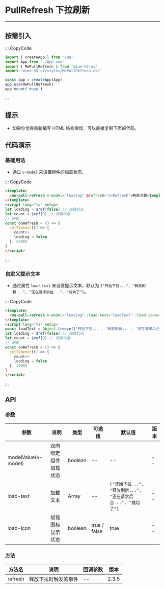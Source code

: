 # PullRefresh 下拉刷新

---

## 按需引入

::: CopyCode

```js
import { createApp } from 'vue'
import App from './App.vue'
import { MePullRefresh } from 'mine-h5-ui'
import 'mine-h5-ui/styles/MePullRefresh.css'

const app = createApp(App)
app.use(MePullRefresh)
app.mount('#app')
```

:::

## 提示

- 如果你觉得重新编写 HTML 结构麻烦，可以直接复制下面的代码。

## 代码演示

### 基础用法

- 通过 `v-model` 来设置组件的加载状态。

::: CopyCode

```HTML
<template>
  <me-pull-refresh v-model="loading" @refresh="onRefresh">刷新次数<template v-text="count"></template></me-pull-refresh>
</template>
<script lang="ts" setup>
let loading = $ref(false) // 加载状态
let count = $ref(0) // 刷新次数
// 刷新
const onRefresh = () => {
  setTimeout(() => {
    count++
    loading = false
  }, 3000)
}
</script>
```

:::

### 自定义提示文本

- 通过属性 `load-text` 来设置提示文本，默认为 `["开始下拉...", "释放刷新...", "还在请求后台...", "成功了"]`。

::: CopyCode

```HTML
<template>
  <me-pull-refresh v-model="loading" :load-text="loadText" :load-icon="false" @refresh="onRefresh">刷新次数<template v-text="count"></template></me-pull-refresh>
</template>
<script lang="ts" setup>
const loadText = Object.freeze(['开始下拉...', '释放刷新...', '还在请求后台...', '成功了']) // 自定义加载文本
let loading = $ref(false) // 加载状态
let count = $ref(0) // 刷新次数
// 刷新
const onRefresh = () => {
  setTimeout(() => {
    count++
    loading = false
  }, 3000)
}
</script>
```

:::

## API

### 参数

| 参数                | 说明                 | 类型    | 可选值       | 默认值                                                        | 版本 |
| ------------------- | -------------------- | ------- | ------------ | ------------------------------------------------------------- | ---- |
| modelValue(v-model) | 双向绑定组件加载状态 | boolean | --           | --                                                            | --   |
| load-text           | 加载文本             | Array   | --           | `["开始下拉...", "释放刷新...", "还在请求后台...", "成功了"]` | --   |
| load-icon           | 加载图标显示状态     | boolean | true / false | true                                                          | --   |

### 方法

| 方法名  | 说明                 | 回调参数 | 版本  |
| ------- | -------------------- | -------- | ----- |
| refresh | 释放下拉时触发的事件 | --       | 2.3.5 |
